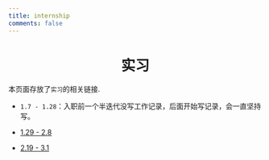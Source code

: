 ```yaml
---
title: internship
comments: false
---
```


# <center>实习</center>

本页面存放了`实习`的相关链接.

- `1.7 - 1.28`：入职前一个半迭代没写工作记录，后面开始写记录，会一直坚持写。

- [1.29 - 2.8](/posts/f645b5.html)

- [2.19 - 3.1](/posts/70f3e26b.html)

